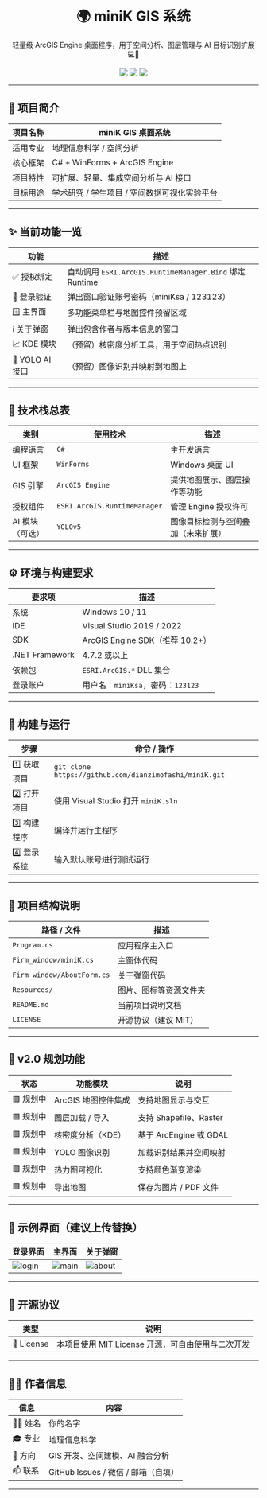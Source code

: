 <h1 align="center">🌍 miniK GIS 系统</h1>

<p align="center">
轻量级 ArcGIS Engine 桌面程序，用于空间分析、图层管理与 AI 目标识别扩展 💻🧠
</p>

<p align="center">
  <img src="https://img.shields.io/badge/Platform-Windows-blue?logo=windows&style=plastic"/>
  <img src="https://img.shields.io/badge/Language-C%23-68217A?logo=c-sharp&style=plastic"/>
  <img src="https://img.shields.io/badge/GIS-ArcGIS--Engine-118822?style=plastic"/>
</p>


---

## 📌 项目简介

| 项目名称 | miniK GIS 桌面系统 |
|----------|--------------------|
| 适用专业 | 地理信息科学 / 空间分析 |
| 核心框架 | C# + WinForms + ArcGIS Engine |
| 项目特性 | 可扩展、轻量、集成空间分析与 AI 接口 |
| 目标用途 | 学术研究 / 学生项目 / 空间数据可视化实验平台 |

---

## ✨ 当前功能一览

| 功能 | 描述 |
|------|------|
| ✅ 授权绑定 | 自动调用 `ESRI.ArcGIS.RuntimeManager.Bind` 绑定 Runtime |
| 🔐 登录验证 | 弹出窗口验证账号密码（miniKsa / 123123） |
| 🪟 主界面 | 多功能菜单栏与地图控件预留区域 |
| ℹ️ 关于弹窗 | 弹出包含作者与版本信息的窗口 |
| 📈 KDE 模块 | （预留）核密度分析工具，用于空间热点识别 |
| 🤖 YOLO AI 接口 | （预留）图像识别并映射到地图上 |

---

## 🧱 技术栈总表

| 类别 | 使用技术 | 描述 |
|------|----------|------|
| 编程语言 | `C#` | 主开发语言 |
| UI 框架 | `WinForms` | Windows 桌面 UI |
| GIS 引擎 | `ArcGIS Engine` | 提供地图展示、图层操作等功能 |
| 授权组件 | `ESRI.ArcGIS.RuntimeManager` | 管理 Engine 授权许可 |
| AI 模块（可选） | `YOLOv5` | 图像目标检测与空间叠加（未来扩展） |

---

## ⚙️ 环境与构建要求

| 要求项 | 描述 |
|--------|------|
| 系统 | Windows 10 / 11 |
| IDE | Visual Studio 2019 / 2022 |
| SDK | ArcGIS Engine SDK（推荐 10.2+） |
| .NET Framework | 4.7.2 或以上 |
| 依赖包 | `ESRI.ArcGIS.*` DLL 集合 |
| 登录账户 | 用户名：`miniKsa`，密码：`123123` |

---

## 🧭 构建与运行

| 步骤 | 命令 / 操作 |
|------|--------------|
| 1️⃣ 获取项目 | `git clone https://github.com/dianzimofashi/miniK.git` |
| 2️⃣ 打开项目 | 使用 Visual Studio 打开 `miniK.sln` |
| 3️⃣ 构建程序 | 编译并运行主程序 |
| 4️⃣ 登录系统 | 输入默认账号进行测试运行 |

---

## 📁 项目结构说明

| 路径 / 文件 | 描述 |
|-------------|------|
| `Program.cs` | 应用程序主入口 |
| `Firm_window/miniK.cs` | 主窗体代码 |
| `Firm_window/AboutForm.cs` | 关于弹窗代码 |
| `Resources/` | 图片、图标等资源文件夹 |
| `README.md` | 当前项目说明文档 |
| `LICENSE` | 开源协议（建议 MIT）|

---

## 🔮 v2.0 规划功能

| 状态 | 功能模块 | 说明 |
|------|----------|------|
| 🟩 规划中 | ArcGIS 地图控件集成 | 支持地图显示与交互 |
| 🟩 规划中 | 图层加载 / 导入 | 支持 Shapefile、Raster |
| 🟩 规划中 | 核密度分析（KDE） | 基于 ArcEngine 或 GDAL |
| 🟩 规划中 | YOLO 图像识别 | 加载识别结果并空间映射 |
| 🟩 规划中 | 热力图可视化 | 支持颜色渐变渲染 |
| 🟩 规划中 | 导出地图 | 保存为图片 / PDF 文件 |

---

## 📸 示例界面（建议上传替换）

| 登录界面 | 主界面 | 关于弹窗 |
|----------|--------|----------|
| ![login](images/login.png) | ![main](images/main.png) | ![about](images/about.png) |

---

## 📄 开源协议

| 类型 | 说明 |
|------|------|
| 📜 License | 本项目使用 [MIT License](LICENSE) 开源，可自由使用与二次开发 |

---

## 🙋‍♂️ 作者信息

| 信息 | 内容 |
|------|------|
| 👨‍🎓 姓名 | 你的名字 |
| 🎓 专业 | 地理信息科学 |
| 🧭 方向 | GIS 开发、空间建模、AI 融合分析 |
| 📫 联系 | GitHub Issues / 微信 / 邮箱（自填） |

---

